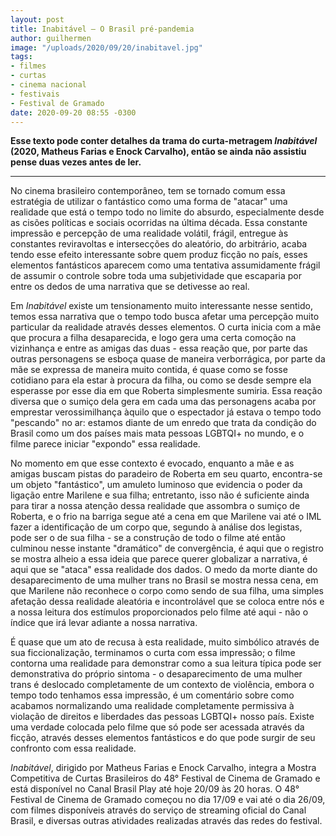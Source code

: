 ```yaml
---
layout: post
title: Inabitável — O Brasil pré-pandemia
author: guilhermen
image: "/uploads/2020/09/20/inabitavel.jpg"
tags:
- filmes
- curtas
- cinema nacional
- festivais
- Festival de Gramado
date: 2020-09-20 08:55 -0300
---
```

**Esse texto pode conter detalhes da trama do curta-metragem *Inabitável* (2020, Matheus Farias e Enock Carvalho), então se ainda não assistiu pense duas vezes antes de ler.**

***

No cinema brasileiro contemporâneo, tem se tornado comum essa estratégia de utilizar o fantástico como uma forma de "atacar" uma realidade que está o tempo todo no limite do absurdo, especialmente desde as cisões políticas e sociais ocorridas na última década. Essa constante impressão e percepção de uma realidade volátil, frágil, entregue às constantes reviravoltas e intersecções do aleatório, do arbitrário, acaba tendo esse efeito interessante sobre quem produz ficção no país, esses elementos fantásticos aparecem como uma tentativa assumidamente frágil de assumir o controle sobre toda uma subjetividade que escaparia por entre os dedos de uma narrativa que se detivesse ao real.

Em *Inabitável* existe um tensionamento muito interessante nesse sentido, temos essa narrativa que o tempo todo busca afetar uma percepção muito particular da realidade através desses elementos. O curta inicia com a mãe que procura a filha desaparecida, e logo gera uma certa comoção na vizinhança e entre as amigas das duas - essa reação que, por parte das outras personagens se esboça quase de maneira verborrágica, por parte da mãe se expressa de maneira muito contida, é quase como se fosse cotidiano para ela estar à procura da filha, ou como se desde sempre ela esperasse por esse dia em que Roberta simplesmente sumiria. Essa reação diversa que o sumiço dela gera em cada uma das personagens acaba por emprestar verossimilhança àquilo que o espectador já estava o tempo todo "pescando" no ar: estamos diante de um enredo que trata da condição do Brasil como um dos países mais mata pessoas LGBTQI+ no mundo, e o filme parece iniciar "expondo" essa realidade.

No momento em que esse contexto é evocado, enquanto a mãe e as amigas buscam pistas do paradeiro de Roberta em seu quarto, encontra-se um objeto "fantástico", um amuleto luminoso que evidencia o poder da ligação entre Marilene e sua filha; entretanto, isso não é suficiente ainda para tirar a nossa atenção dessa realidade que assombra o sumiço de Roberta, e o frio na barriga segue até a cena em que Marilene vai até o IML fazer a identificação de um corpo que, segundo à análise dos legistas, pode ser o de sua filha - se a construção de todo o filme até então culminou nesse instante "dramático" de convergência, é aqui que o registro se mostra alheio a essa ideia que parece querer globalizar a narrativa, é aqui que se "ataca" essa realidade dos dados. O medo da morte diante do desaparecimento de uma mulher trans no Brasil se mostra nessa cena, em que Marilene não reconhece o corpo como sendo de sua filha, uma simples afetação dessa realidade aleatória e incontrolável que se coloca entre nós e a nossa leitura dos estímulos proporcionados pelo filme até aqui - não o índice que irá levar adiante a nossa narrativa.

É quase que um ato de recusa à esta realidade, muito simbólico através de sua ficcionalização, terminamos o curta com essa impressão; o filme contorna uma realidade para demonstrar como a sua leitura típica pode ser demonstrativa do próprio sintoma - o desaparecimento de uma mulher trans é deslocado completamente de um contexto de violência, embora o tempo todo tenhamos essa impressão, é um comentário sobre como acabamos normalizando uma realidade completamente permissiva à violação de direitos e liberdades das pessoas LGBTQI+ nosso país. Existe uma verdade colocada pelo filme que só pode ser acessada através da ficção, através desses elementos fantásticos e do que pode surgir de seu confronto com essa realidade. 

*Inabitável*, dirigido por Matheus Farias e Enock Carvalho, integra a Mostra Competitiva de Curtas Brasileiros do 48° Festival de Cinema de Gramado e está disponível no Canal Brasil Play até hoje 20/09 às 20 horas. O 48° Festival de Cinema de Gramado começou no dia 17/09 e vai até o dia 26/09, com filmes disponíveis através do serviço de streaming oficial do Canal Brasil, e diversas outras atividades realizadas através das redes do festival.
